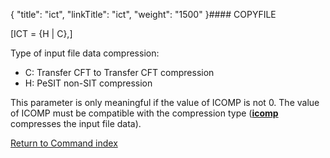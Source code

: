 {
    "title": "ict",
    "linkTitle": "ict",
    "weight": "1500"
}#### COPYFILE

\[ICT = {H | C},\]

Type of input file data compression:

-   C: <span class="mc-variable axway_variables.Component_Short_Name variable">Transfer CFT</span> to <span class="mc-variable axway_variables.Component_Short_Name variable">Transfer CFT</span>
    compression
-   H: PeSIT non-SIT
    compression

This parameter is only meaningful if the value of ICOMP is not 0. The
value of ICOMP must be compatible with the compression type (<span style="font-weight: bold;">[icomp](../icomp)</span>
compresses the input file data).

[Return to Command index](../../)
